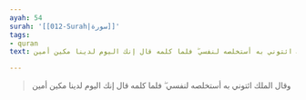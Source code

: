 ```yaml
---
ayah: 54
surah: '[[012-Surah|سورة]]'
tags:
- quran
text: وقال الملك ائتوني به أستخلصه لنفسي ۖ فلما كلمه قال إنك اليوم لدينا مكين أمين

---
```

> وقال الملك ائتوني به أستخلصه لنفسي ۖ فلما كلمه قال إنك اليوم لدينا مكين أمين
